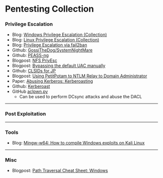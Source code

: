 # Pentesting Collection


### Privilege Escalation

- Blog: [Windows Privilege Escalation (Collection)](https://sushant747.gitbooks.io/total-oscp-guide/content/privilege_escalation_windows.html)
- Blog: [Linux Privilege Escalation (Collection)](https://hacklido.com/blog/330-linux-privilege-escalation)
- Blog: [Privilege Escalation via fail2ban](https://grumpygeekwrites.wordpress.com/2021/01/29/privilege-escalation-via-fail2ban/)
- Github: [GossiTheDog/SystemNightMare](https://github.com/GossiTheDog/SystemNightmare)
- Github: [PEASS-ng](https://github.com/carlospolop/PEASS-ng)
- Blogpost: [NFS PrivEsc](https://www.errno.fr/nfs_privesc.html)
- Blogpost: [Bypassing the default UAC manually](https://ivanitlearning.wordpress.com/2019/07/07/bypassing-default-uac-settings-manually/)
- Github: [CLSIDs for JP](https://github.com/ohpe/juicy-potato/blob/master/CLSID/README.md)
- Blogpost: [Using PetitPotam to NTLM Relay to Domain Administrator](https://www.truesec.com/hub/blog/from-stranger-to-da-using-petitpotam-to-ntlm-relay-to-active-directory)
- Paper: [Abusing Kerberos: Kerberoasting ](https://www.exploit-db.com/docs/english/45051-abusing-kerberos---kerberoasting.pdf)
- Github: [Kerberoast](https://github.com/nidem/kerberoast)
- GitHub [aclpwn.py](https://github.com/fox-it/aclpwn.py) 
  - Can be used to perform DCsync attacks and abuse the DACL

***
### Post Exploitation

***
### Tools
- Blog: [Mingw-w64: How to compile Windows exploits on Kali Linux](https://www.hackingtutorials.org/exploit-tutorials/mingw-w64-how-to-compile-windows-exploits-on-kali-linux/)

***
### Misc

- Blogpost: [Path Traversal Cheat Sheet: Windows](https://gracefulsecurity.com/path-traversal-cheat-sheet-windows/)
